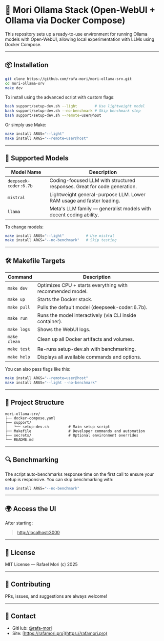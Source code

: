 # 🚀 Mori Ollama Stack (Open-WebUI + Ollama via Docker Compose)

This repository sets up a ready-to-use environment for running Ollama models with Open-WebUI, allowing local experimentation with LLMs using Docker Compose.

---

## 📦 Installation

```bash
git clone https://github.com/rafa-mori/mori-ollama-srv.git
cd mori-ollama-srv
make dev
```

To install using the advanced script with custom flags:

```bash
bash support/setup-dev.sh --light        # Use lightweight model
bash support/setup-dev.sh --no-benchmark # Skip benchmark step
bash support/setup-dev.sh --remote=user@host
```

Or simply use Make:

```bash
make install ARGS="--light"
make install ARGS="--remote=user@host"
```

---

## 🧠 Supported Models

| Model Name              | Description                                                                 |
|-------------------------|-----------------------------------------------------------------------------|
| `deepseek-coder:6.7b`  | Coding-focused LLM with structured responses. Great for code generation.   |
| `mistral`              | Lightweight general-purpose LLM. Lower RAM usage and faster loading.        |
| `llama`                | Meta's LLM family — generalist models with decent coding ability.           |

To change models:

```bash
make install ARGS="--light"          # Use mistral
make install ARGS="--no-benchmark"   # Skip testing
```

---

## 🛠️ Makefile Targets

| Command         | Description                                               |
|----------------|-----------------------------------------------------------|
| `make dev`     | Optimizes CPU + starts everything with recommended model. |
| `make up`      | Starts the Docker stack.                                  |
| `make pull`    | Pulls the default model (deepseek-coder:6.7b).            |
| `make run`     | Runs the model interactively (via CLI inside container).  |
| `make logs`    | Shows the WebUI logs.                                     |
| `make clean`   | Clean up all Docker artifacts and volumes.                |
| `make test`    | Re-runs setup-dev.sh with benchmarking.                   |
| `make help`    | Displays all available commands and options.              |

You can also pass flags like this:

```bash
make install ARGS="--remote=user@host"
make install ARGS="--light --no-benchmark"
```

---

## 📂 Project Structure

```plaintext
mori-ollama-srv/
├── docker-compose.yaml
├── support/
│   └── setup-dev.sh         # Main setup script
├── Makefile                 # Developer commands and automation
├── secrets/                 # Optional environment overrides
└── README.md
```

---

## 🔍 Benchmarking

The script auto-benchmarks response time on the first call to ensure your setup is responsive.
You can skip benchmarking with:

```bash
make install ARGS="--no-benchmark"
```

---

## 🌍 Access the UI

After starting:

> [http://localhost:3000](http://localhost:3000)

---

## 📄 License

MIT License — Rafael Mori (c) 2025

---

## 💬 Contributing

PRs, issues, and suggestions are always welcome!

---

## 📧 Contact

- GitHub: [@rafa-mori](https://github.com/rafa-mori)
- Site: [https://rafamori.pro](https://rafamori.pro)
